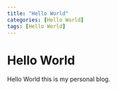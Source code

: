 ```yaml
---
title: "Hello World"
categories: [Hello World]
tags: [Hello World]
---
```


# Hello World

Hello World this is my personal blog.

